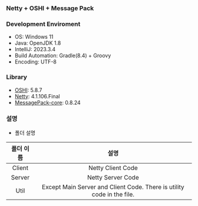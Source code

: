 ### Netty + OSHI + Message Pack

### Development Enviroment
* OS: Windows 11
* Java: OpenJDK 1.8
* IntelliJ: 2023.3.4
* Build Automation: Gradle(8.4) + Groovy
* Encoding: UTF-8

### Library
* [OSHI](https://mvnrepository.com/artifact/com.github.oshi/oshi-core): 5.8.7
* [Netty](https://mvnrepository.com/artifact/io.netty/netty-all): 4.1.106.Final
* [MessagePack-core](https://mvnrepository.com/artifact/org.msgpack/msgpack-core): 0.8.24

### 설명

* 폴더 설명

| 폴더 이름 | 설명 |
| :---: | :---: |
| Client | Netty Client Code |
| Server | Netty Server Code |
| Util | Except Main Server and Client Code. There is utility code in the file. |
